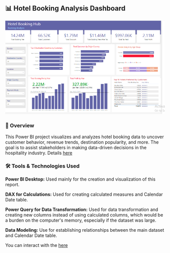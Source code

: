 ## 📊 Hotel Booking Analysis Dashboard
![Dashboard Preview](https://github.com/MagnificentSergio5/Hotel-Booking-Analysis-Dashboard/blob/main/Hotel%20Booking%20Analysis.png)

### 📌 Overview

This Power BI project visualizes and analyzes hotel booking data to uncover customer behavior, revenue trends, destination popularity, and more. The goal is to assist stakeholders in making data-driven decisions in the hospitality industry. Details [here]()


### 🛠️ Tools & Technologies Used

 **Power BI Desktop:** Used mainly for the creation and visualization of this report.
 
 **DAX for Calculations:** Used for creating calculated measures and Calendar Date table.
 
 **Power Query for Data Transformation:** Used for data transformation and creating new columns instead of using calculated columns, which would be a burden on the computer's memory, especially if the dataset was large.
 
 **Data Modeling:** Use for establishing relationships between the main dataset and Calendar Date table.




You can interact with the [here](https://www.novypro.com/create_project/hotel-booking-analysis-27)

